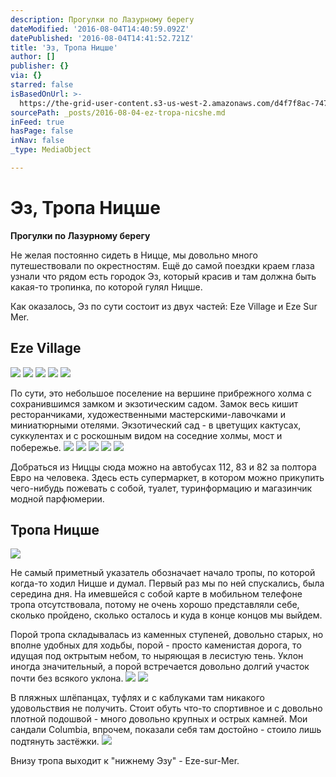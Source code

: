 ```yaml
---
description: Прогулки по Лазурному берегу
dateModified: '2016-08-04T14:40:59.092Z'
datePublished: '2016-08-04T14:41:52.721Z'
title: 'Эз, Тропа Ницше'
author: []
publisher: {}
via: {}
starred: false
isBasedOnUrl: >-
  https://the-grid-user-content.s3-us-west-2.amazonaws.com/d4f7f8ac-747e-4f9a-90b4-e88b59842641.jpg
sourcePath: _posts/2016-08-04-ez-tropa-nicshe.md
inFeed: true
hasPage: false
inNav: false
_type: MediaObject

---
```

# Эз, Тропа Ницше

**Прогулки по Лазурному берегу**

Не желая постоянно сидеть в Ницце, мы довольно много путешествовали по окрестностям. Ещё до самой поездки краем глаза узнали что рядом есть городок Эз, который красив и там должна быть какая-то тропинка, по которой гулял Ницше.

Как оказалось, Эз по сути состоит из двух частей: Eze Village и Eze Sur Mer.

## Eze Village
![](https://the-grid-user-content.s3-us-west-2.amazonaws.com/d4f7f8ac-747e-4f9a-90b4-e88b59842641.jpg)
![](https://the-grid-user-content.s3-us-west-2.amazonaws.com/55ef0408-519b-420e-8ccc-104be37d7cf1.jpg)
![](https://the-grid-user-content.s3-us-west-2.amazonaws.com/4467c79c-ecad-4f3d-bf71-ebdd522ea72a.jpg)
![](https://the-grid-user-content.s3-us-west-2.amazonaws.com/64ae5c0f-7f45-40f7-ab4f-f585fdc00f22.jpg)
![](https://the-grid-user-content.s3-us-west-2.amazonaws.com/211015b4-6593-4f29-aac7-0482822e451d.jpg)

По сути, это небольшое поселение на вершине прибрежного холма с сохранившимся замком и экзотическим садом. Замок весь кишит ресторанчиками, художественными мастерскими-лавочками и миниатюрными отелями. Экзотический сад - в цветущих кактусах, суккулентах и с роскошным видом на соседние холмы, мост и побережье.
![](https://the-grid-user-content.s3-us-west-2.amazonaws.com/ab4b6b68-d576-4c50-abde-ab435228fd81.jpg)
![](https://the-grid-user-content.s3-us-west-2.amazonaws.com/87d16257-4de2-4041-9fff-55b05819413b.jpg)
![](https://the-grid-user-content.s3-us-west-2.amazonaws.com/e992f1b3-e8f8-486a-be7b-2455ab17e163.jpg)
![](https://the-grid-user-content.s3-us-west-2.amazonaws.com/633090ee-a854-486a-9e66-396b12e778ea.jpg)
![](https://the-grid-user-content.s3-us-west-2.amazonaws.com/5bbe4dca-2727-4c01-bd2f-e609a92d8836.jpg)

Добраться из Ниццы сюда можно на автобусах 112, 83 и 82 за полтора Евро на человека. Здесь есть супермаркет, в котором можно прикупить чего-нибудь пожевать с собой, туалет, туринформацию и магазинчик модной парфюмерии.

## Тропа Ницше
![](https://the-grid-user-content.s3-us-west-2.amazonaws.com/b49d8292-729d-4bfd-b25c-84d0170325ad.jpg)

Не самый приметный указатель обозначает начало тропы, по которой когда-то ходил Ницше и думал. Первый раз мы по ней спускались, была середина дня. На имевшейся с собой карте в мобильном телефоне тропа отсутствовала, потому не очень хорошо представляли себе, сколько пройдено, сколько осталось и куда в конце концов мы выйдем.

Порой тропа складывалась из каменных ступеней, довольно старых, но вполне удобных для ходьбы, порой - просто каменистая дорога, то идущая под октрытым небом, то ныряющая в лесистую тень. Уклон иногда значительный, а порой встречается довольно долгий участок почти без всякого уклона.
![](https://the-grid-user-content.s3-us-west-2.amazonaws.com/45e38ab9-4798-42b9-ba69-ba382ae7642e.jpg)
![](https://the-grid-user-content.s3-us-west-2.amazonaws.com/eb72892a-ef37-479c-baa2-b2f7a516afab.jpg)

В пляжных шлёпанцах, туфлях и с каблуками там никакого удовольствия не получить. Стоит обуть что-то спортивное и с довольно плотной подошвой - много довольно крупных и острых камней. Мои сандали Columbia, впрочем, показали себя там достойно - стоило лишь подтянуть застёжки.
![](https://the-grid-user-content.s3-us-west-2.amazonaws.com/800eb5dc-bb4d-4813-8aae-d8aaae731b37.jpg)

Внизу тропа выходит к "нижнему Эзу" - Eze-sur-Mer.